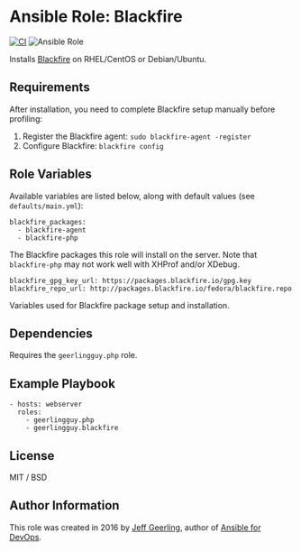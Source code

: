 # Ansible Role: Blackfire

[![CI](https://github.com/geerlingguy/ansible-role-blackfire/workflows/CI/badge.svg?event=push)](https://github.com/geerlingguy/ansible-role-blackfire/actions?query=workflow%3ACI) ![Ansible Role](https://img.shields.io/ansible/role/d/24160?color=blue)

Installs [Blackfire](https://blackfire.io/) on RHEL/CentOS or Debian/Ubuntu.

## Requirements

After installation, you need to complete Blackfire setup manually before profiling:

  1. Register the Blackfire agent: `sudo blackfire-agent -register`
  2. Configure Blackfire: `blackfire config`

## Role Variables

Available variables are listed below, along with default values (see `defaults/main.yml`):

    blackfire_packages:
      - blackfire-agent
      - blackfire-php

The Blackfire packages this role will install on the server. Note that `blackfire-php` may not work well with XHProf and/or XDebug.

    blackfire_gpg_key_url: https://packages.blackfire.io/gpg.key
    blackfire_repo_url: http://packages.blackfire.io/fedora/blackfire.repo

Variables used for Blackfire package setup and installation.

## Dependencies

Requires the `geerlingguy.php` role.

## Example Playbook

    - hosts: webserver
      roles:
        - geerlingguy.php
        - geerlingguy.blackfire

## License

MIT / BSD

## Author Information

This role was created in 2016 by [Jeff Geerling](https://www.jeffgeerling.com/), author of [Ansible for DevOps](https://www.ansiblefordevops.com/).
